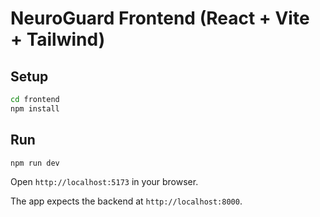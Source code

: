 # NeuroGuard Frontend (React + Vite + Tailwind)

## Setup

```bash
cd frontend
npm install
```

## Run

```bash
npm run dev
```

Open `http://localhost:5173` in your browser.

The app expects the backend at `http://localhost:8000`.

